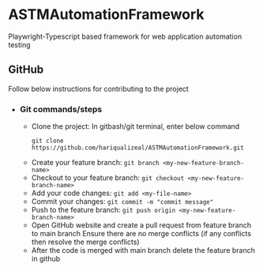 # ASTMAutomationFramework
Playwright-Typescript based framework for web application automation testing
## GitHub
 Follow below instructions for contributing to the project
- ### Git commands/steps
  - Clone the project:
    In gitbash/git terminal, enter below command
    ````
    git clone https://github.com/hariqualizeal/ASTMAutomationFramework.git
    ````
  - Create your feature branch: `git branch <my-new-feature-branch-name>`
  - Checkout to your feature branch: `git checkout <my-new-feature-branch-name>`
  - Add your code changes: `git add <my-file-name>`
  - Commit your changes: `git commit -m "commit message"`
  - Push to the feature branch: `git push origin <my-new-feature-branch-name>`
  - Open GitHub website and create a pull request from feature branch to main branch
      Ensure there are no merge conflicts (if any conflicts then resolve the merge conflicts)
  - After the code is merged with main branch delete the feature branch in github
